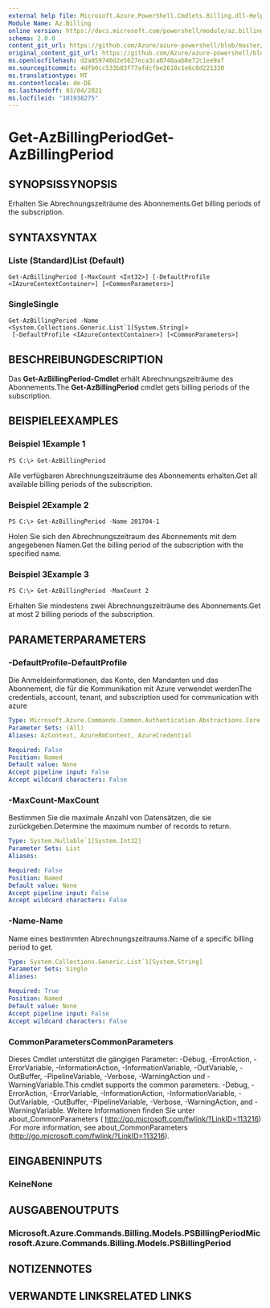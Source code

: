 ```yaml
---
external help file: Microsoft.Azure.PowerShell.Cmdlets.Billing.dll-Help.xml
Module Name: Az.Billing
online version: https://docs.microsoft.com/powershell/module/az.billing/get-azbillingperiod
schema: 2.0.0
content_git_url: https://github.com/Azure/azure-powershell/blob/master/src/Billing/Billing/help/Get-AzBillingPeriod.md
original_content_git_url: https://github.com/Azure/azure-powershell/blob/master/src/Billing/Billing/help/Get-AzBillingPeriod.md
ms.openlocfilehash: d2a859740d2e5627eca3ca0748aab8e72c1ee9af
ms.sourcegitcommit: 4dfb0cc533b83f77afdcfbe2618c1e6c8d221330
ms.translationtype: MT
ms.contentlocale: de-DE
ms.lasthandoff: 03/04/2021
ms.locfileid: "101938275"
---
```

# <span data-ttu-id="e2de3-101">Get-AzBillingPeriod</span><span class="sxs-lookup"><span data-stu-id="e2de3-101">Get-AzBillingPeriod</span></span>

## <span data-ttu-id="e2de3-102">SYNOPSIS</span><span class="sxs-lookup"><span data-stu-id="e2de3-102">SYNOPSIS</span></span>
<span data-ttu-id="e2de3-103">Erhalten Sie Abrechnungszeiträume des Abonnements.</span><span class="sxs-lookup"><span data-stu-id="e2de3-103">Get billing periods of the subscription.</span></span>

## <span data-ttu-id="e2de3-104">SYNTAX</span><span class="sxs-lookup"><span data-stu-id="e2de3-104">SYNTAX</span></span>

### <span data-ttu-id="e2de3-105">Liste (Standard)</span><span class="sxs-lookup"><span data-stu-id="e2de3-105">List (Default)</span></span>
```
Get-AzBillingPeriod [-MaxCount <Int32>] [-DefaultProfile <IAzureContextContainer>] [<CommonParameters>]
```

### <span data-ttu-id="e2de3-106">Single</span><span class="sxs-lookup"><span data-stu-id="e2de3-106">Single</span></span>
```
Get-AzBillingPeriod -Name <System.Collections.Generic.List`1[System.String]>
 [-DefaultProfile <IAzureContextContainer>] [<CommonParameters>]
```

## <span data-ttu-id="e2de3-107">BESCHREIBUNG</span><span class="sxs-lookup"><span data-stu-id="e2de3-107">DESCRIPTION</span></span>
<span data-ttu-id="e2de3-108">Das **Get-AzBillingPeriod-Cmdlet** erhält Abrechnungszeiträume des Abonnements.</span><span class="sxs-lookup"><span data-stu-id="e2de3-108">The **Get-AzBillingPeriod** cmdlet gets billing periods of the subscription.</span></span>

## <span data-ttu-id="e2de3-109">BEISPIELE</span><span class="sxs-lookup"><span data-stu-id="e2de3-109">EXAMPLES</span></span>

### <span data-ttu-id="e2de3-110">Beispiel 1</span><span class="sxs-lookup"><span data-stu-id="e2de3-110">Example 1</span></span>
```
PS C:\> Get-AzBillingPeriod
```

<span data-ttu-id="e2de3-111">Alle verfügbaren Abrechnungszeiträume des Abonnements erhalten.</span><span class="sxs-lookup"><span data-stu-id="e2de3-111">Get all available billing periods of the subscription.</span></span>

### <span data-ttu-id="e2de3-112">Beispiel 2</span><span class="sxs-lookup"><span data-stu-id="e2de3-112">Example 2</span></span>
```
PS C:\> Get-AzBillingPeriod -Name 201704-1
```

<span data-ttu-id="e2de3-113">Holen Sie sich den Abrechnungszeitraum des Abonnements mit dem angegebenen Namen.</span><span class="sxs-lookup"><span data-stu-id="e2de3-113">Get the billing period of the subscription with the specified name.</span></span>

### <span data-ttu-id="e2de3-114">Beispiel 3</span><span class="sxs-lookup"><span data-stu-id="e2de3-114">Example 3</span></span>
```
PS C:\> Get-AzBillingPeriod -MaxCount 2
```

<span data-ttu-id="e2de3-115">Erhalten Sie mindestens zwei Abrechnungszeiträume des Abonnements.</span><span class="sxs-lookup"><span data-stu-id="e2de3-115">Get at most 2 billing periods of the subscription.</span></span>

## <span data-ttu-id="e2de3-116">PARAMETER</span><span class="sxs-lookup"><span data-stu-id="e2de3-116">PARAMETERS</span></span>

### <span data-ttu-id="e2de3-117">-DefaultProfile</span><span class="sxs-lookup"><span data-stu-id="e2de3-117">-DefaultProfile</span></span>
<span data-ttu-id="e2de3-118">Die Anmeldeinformationen, das Konto, den Mandanten und das Abonnement, die für die Kommunikation mit Azure verwendet werden</span><span class="sxs-lookup"><span data-stu-id="e2de3-118">The credentials, account, tenant, and subscription used for communication with azure</span></span>

```yaml
Type: Microsoft.Azure.Commands.Common.Authentication.Abstractions.Core.IAzureContextContainer
Parameter Sets: (All)
Aliases: AzContext, AzureRmContext, AzureCredential

Required: False
Position: Named
Default value: None
Accept pipeline input: False
Accept wildcard characters: False
```

### <span data-ttu-id="e2de3-119">-MaxCount</span><span class="sxs-lookup"><span data-stu-id="e2de3-119">-MaxCount</span></span>
<span data-ttu-id="e2de3-120">Bestimmen Sie die maximale Anzahl von Datensätzen, die sie zurückgeben.</span><span class="sxs-lookup"><span data-stu-id="e2de3-120">Determine the maximum number of records to return.</span></span>

```yaml
Type: System.Nullable`1[System.Int32]
Parameter Sets: List
Aliases:

Required: False
Position: Named
Default value: None
Accept pipeline input: False
Accept wildcard characters: False
```

### <span data-ttu-id="e2de3-121">-Name</span><span class="sxs-lookup"><span data-stu-id="e2de3-121">-Name</span></span>
<span data-ttu-id="e2de3-122">Name eines bestimmten Abrechnungszeitraums.</span><span class="sxs-lookup"><span data-stu-id="e2de3-122">Name of a specific billing period to get.</span></span>

```yaml
Type: System.Collections.Generic.List`1[System.String]
Parameter Sets: Single
Aliases:

Required: True
Position: Named
Default value: None
Accept pipeline input: False
Accept wildcard characters: False
```

### <span data-ttu-id="e2de3-123">CommonParameters</span><span class="sxs-lookup"><span data-stu-id="e2de3-123">CommonParameters</span></span>
<span data-ttu-id="e2de3-124">Dieses Cmdlet unterstützt die gängigen Parameter: -Debug, -ErrorAction, -ErrorVariable, -InformationAction, -InformationVariable, -OutVariable, -OutBuffer, -PipelineVariable, -Verbose, -WarningAction und -WarningVariable.</span><span class="sxs-lookup"><span data-stu-id="e2de3-124">This cmdlet supports the common parameters: -Debug, -ErrorAction, -ErrorVariable, -InformationAction, -InformationVariable, -OutVariable, -OutBuffer, -PipelineVariable, -Verbose, -WarningAction, and -WarningVariable.</span></span> <span data-ttu-id="e2de3-125">Weitere Informationen finden Sie unter about_CommonParameters ( http://go.microsoft.com/fwlink/?LinkID=113216) .</span><span class="sxs-lookup"><span data-stu-id="e2de3-125">For more information, see about_CommonParameters (http://go.microsoft.com/fwlink/?LinkID=113216).</span></span>

## <span data-ttu-id="e2de3-126">EINGABEN</span><span class="sxs-lookup"><span data-stu-id="e2de3-126">INPUTS</span></span>

### <span data-ttu-id="e2de3-127">Keine</span><span class="sxs-lookup"><span data-stu-id="e2de3-127">None</span></span>

## <span data-ttu-id="e2de3-128">AUSGABEN</span><span class="sxs-lookup"><span data-stu-id="e2de3-128">OUTPUTS</span></span>

### <span data-ttu-id="e2de3-129">Microsoft.Azure.Commands.Billing.Models.PSBillingPeriod</span><span class="sxs-lookup"><span data-stu-id="e2de3-129">Microsoft.Azure.Commands.Billing.Models.PSBillingPeriod</span></span>

## <span data-ttu-id="e2de3-130">NOTIZEN</span><span class="sxs-lookup"><span data-stu-id="e2de3-130">NOTES</span></span>

## <span data-ttu-id="e2de3-131">VERWANDTE LINKS</span><span class="sxs-lookup"><span data-stu-id="e2de3-131">RELATED LINKS</span></span>
